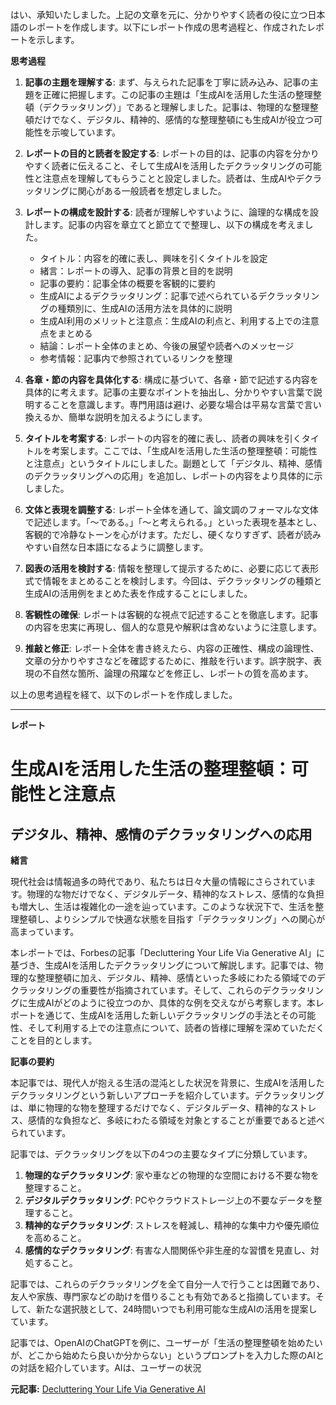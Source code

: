 はい、承知いたしました。上記の文章を元に、分かりやすく読者の役に立つ日本語のレポートを作成します。以下にレポート作成の思考過程と、作成されたレポートを示します。

**思考過程**

1. **記事の主題を理解する**: まず、与えられた記事を丁寧に読み込み、記事の主題を正確に把握します。この記事の主題は「生成AIを活用した生活の整理整頓（デクラッタリング）」であると理解しました。記事は、物理的な整理整頓だけでなく、デジタル、精神的、感情的な整理整頓にも生成AIが役立つ可能性を示唆しています。

2. **レポートの目的と読者を設定する**:  レポートの目的は、記事の内容を分かりやすく読者に伝えること、そして生成AIを活用したデクラッタリングの可能性と注意点を理解してもらうことと設定しました。読者は、生成AIやデクラッタリングに関心がある一般読者を想定しました。

3. **レポートの構成を設計する**:  読者が理解しやすいように、論理的な構成を設計します。記事の内容を章立てと節立てで整理し、以下の構成を考えました。

    * タイトル：内容を的確に表し、興味を引くタイトルを設定
    * 緒言：レポートの導入、記事の背景と目的を説明
    * 記事の要約：記事全体の概要を客観的に要約
    * 生成AIによるデクラッタリング：記事で述べられているデクラッタリングの種類別に、生成AIの活用方法を具体的に説明
    * 生成AI利用のメリットと注意点：生成AIの利点と、利用する上での注意点をまとめる
    * 結論：レポート全体のまとめ、今後の展望や読者へのメッセージ
    * 参考情報：記事内で参照されているリンクを整理

4. **各章・節の内容を具体化する**:  構成に基づいて、各章・節で記述する内容を具体的に考えます。記事の主要なポイントを抽出し、分かりやすい言葉で説明することを意識します。専門用語は避け、必要な場合は平易な言葉で言い換えるか、簡単な説明を加えるようにします。

5. **タイトルを考案する**:  レポートの内容を的確に表し、読者の興味を引くタイトルを考案します。ここでは、「生成AIを活用した生活の整理整頓：可能性と注意点」というタイトルにしました。副題として「デジタル、精神、感情のデクラッタリングへの応用」を追加し、レポートの内容をより具体的に示しました。

6. **文体と表現を調整する**:  レポート全体を通して、論文調のフォーマルな文体で記述します。「〜である。」「〜と考えられる。」といった表現を基本とし、客観的で冷静なトーンを心がけます。ただし、硬くなりすぎず、読者が読みやすい自然な日本語になるように調整します。

7. **図表の活用を検討する**:  情報を整理して提示するために、必要に応じて表形式で情報をまとめることを検討します。今回は、デクラッタリングの種類と生成AIの活用例をまとめた表を作成することにしました。

8. **客観性の確保**:  レポートは客観的な視点で記述することを徹底します。記事の内容を忠実に再現し、個人的な意見や解釈は含めないように注意します。

9. **推敲と修正**:  レポート全体を書き終えたら、内容の正確性、構成の論理性、文章の分かりやすさなどを確認するために、推敲を行います。誤字脱字、表現の不自然な箇所、論理の飛躍などを修正し、レポートの質を高めます。

以上の思考過程を経て、以下のレポートを作成しました。

---

**レポート**

# 生成AIを活用した生活の整理整頓：可能性と注意点
## デジタル、精神、感情のデクラッタリングへの応用

**緒言**

現代社会は情報過多の時代であり、私たちは日々大量の情報にさらされています。物理的な物だけでなく、デジタルデータ、精神的なストレス、感情的な負担も増大し、生活は複雑化の一途を辿っています。このような状況下で、生活を整理整頓し、よりシンプルで快適な状態を目指す「デクラッタリング」への関心が高まっています。

本レポートでは、Forbesの記事「Decluttering Your Life Via Generative AI」に基づき、生成AIを活用したデクラッタリングについて解説します。記事では、物理的な整理整頓に加え、デジタル、精神、感情といった多岐にわたる領域でのデクラッタリングの重要性が指摘されています。そして、これらのデクラッタリングに生成AIがどのように役立つのか、具体的な例を交えながら考察します。本レポートを通じて、生成AIを活用した新しいデクラッタリングの手法とその可能性、そして利用する上での注意点について、読者の皆様に理解を深めていただくことを目的とします。

**記事の要約**

本記事では、現代人が抱える生活の混沌とした状況を背景に、生成AIを活用したデクラッタリングという新しいアプローチを紹介しています。デクラッタリングは、単に物理的な物を整理するだけでなく、デジタルデータ、精神的なストレス、感情的な負担など、多岐にわたる領域を対象とすることが重要であると述べられています。

記事では、デクラッタリングを以下の4つの主要なタイプに分類しています。

1. **物理的なデクラッタリング**: 家や車などの物理的な空間における不要な物を整理すること。
2. **デジタルデクラッタリング**: PCやクラウドストレージ上の不要なデータを整理すること。
3. **精神的なデクラッタリング**: ストレスを軽減し、精神的な集中力や優先順位を高めること。
4. **感情的なデクラッタリング**: 有害な人間関係や非生産的な習慣を見直し、対処すること。

記事では、これらのデクラッタリングを全て自分一人で行うことは困難であり、友人や家族、専門家などの助けを借りることも有効であると指摘しています。そして、新たな選択肢として、24時間いつでも利用可能な生成AIの活用を提案しています。

記事では、OpenAIのChatGPTを例に、ユーザーが「生活の整理整頓を始めたいが、どこから始めたら良いか分からない」というプロンプトを入力した際のAIとの対話を紹介しています。AIは、ユーザーの状況

**元記事:** [Decluttering Your Life Via Generative AI](https://www.forbes.com/sites/lanceeliot/2025/02/03/decluttering-your-life-via-generative-ai/)
